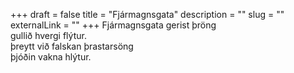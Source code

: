 +++
draft = false
title = "Fjármagnsgata"
description = ""
slug = ""
externalLink = ""
+++
Fjármagnsgata gerist þröng  
gullið hvergi flýtur.  
þreytt við falskan þrastarsöng  
þjóðin vakna hlýtur.  
